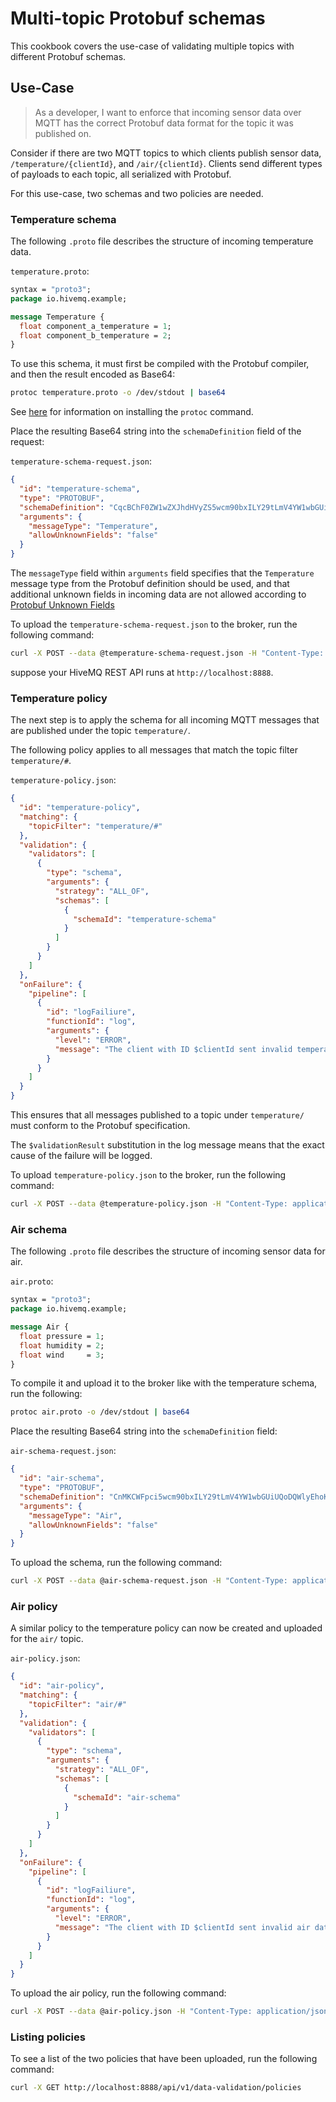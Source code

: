 # Multi-topic Protobuf schemas
This cookbook covers the use-case of validating multiple topics with different Protobuf schemas.

## Use-Case 
> As a developer, I want to enforce that incoming sensor data over MQTT has the correct Protobuf data format for the topic it was published on.

Consider if there are two MQTT topics to which clients publish sensor data, `/temperature/{clientId}`, and `/air/{clientId}`. Clients send different types of payloads to each topic, all serialized with Protobuf.

For this use-case, two schemas and two policies are needed.

### Temperature schema

The following `.proto` file describes the structure of incoming temperature data.

`temperature.proto`:
```proto
syntax = "proto3";
package io.hivemq.example;

message Temperature {
  float component_a_temperature = 1;
  float component_b_temperature = 2;
}
```

To use this schema, it must first be compiled with the Protobuf compiler, and then the result encoded as Base64:

```bash
protoc temperature.proto -o /dev/stdout | base64
```

See [here](https://grpc.io/docs/protoc-installation/) for information on installing the `protoc` command.

Place the resulting Base64 string into the `schemaDefinition` field of the request:

`temperature-schema-request.json`:
```json
{
  "id": "temperature-schema",
  "type": "PROTOBUF",
  "schemaDefinition": "CqcBChF0ZW1wZXJhdHVyZS5wcm90bxILY29tLmV4YW1wbGUifQoLVGVtcGVyYXR1cmUSNgoXY29tcG9uZW50X2FfdGVtcGVyYXR1cmUYASABKAJSFWNvbXBvbmVudEFUZW1wZXJhdHVyZRI2Chdjb21wb25lbnRfYl90ZW1wZXJhdHVyZRgCIAEoAlIVY29tcG9uZW50QlRlbXBlcmF0dXJlYgZwcm90bzM",
  "arguments": {
    "messageType": "Temperature",
    "allowUnknownFields": "false"
  }
}
```

The `messageType` field within `arguments` field specifies that the `Temperature` message type from the Protobuf definition should be used, and that additional unknown fields in incoming data are not allowed according to [Protobuf Unknown Fields](https://protobuf.dev/programming-guides/proto3/#unknowns])

To upload the `temperature-schema-request.json` to the broker, run the following command:

```bash
curl -X POST --data @temperature-schema-request.json -H "Content-Type: application/json" http://localhost:8888/api/v1/data-validation/schemas
```
suppose your HiveMQ REST API runs at `http://localhost:8888`.


### Temperature policy

The next step is to apply the schema for all incoming MQTT messages that are published under the topic `temperature/`.

The following policy applies to all messages that match the topic filter `temperature/#`.

`temperature-policy.json`:
```json
{
  "id": "temperature-policy",
  "matching": {
    "topicFilter": "temperature/#"
  },
  "validation": {
    "validators": [
      {
        "type": "schema",
        "arguments": {
          "strategy": "ALL_OF",
          "schemas": [
            {
              "schemaId": "temperature-schema"
            }
          ]
        }
      }
    ]
  },
  "onFailure": {
    "pipeline": [
      {
        "id": "logFailiure",
        "functionId": "log",
        "arguments": {
          "level": "ERROR",
          "message": "The client with ID $clientId sent invalid temperature data: $validationResult"
        }
      }
    ]
  }
}
```

This ensures that all messages published to a topic under `temperature/` must conform to the Protobuf specification.

The `$validationResult` substitution in the log message means that the exact cause of the failure will be logged. 

To upload `temperature-policy.json` to the broker, run the following command:
```bash
curl -X POST --data @temperature-policy.json -H "Content-Type: application/json" http://localhost:8888/api/v1/data-validation/policies
```


### Air schema

The following `.proto` file describes the structure of incoming sensor data for air.

`air.proto`:
```proto
syntax = "proto3";
package io.hivemq.example;

message Air {
  float pressure = 1;
  float humidity = 2;
  float wind     = 3;
}
```

To compile it and upload it to the broker like with the temperature schema, run the following:

```bash
protoc air.proto -o /dev/stdout | base64
```

Place the resulting Base64 string into the `schemaDefinition` field:

`air-schema-request.json`:
```json
{
  "id": "air-schema",
  "type": "PROTOBUF",
  "schemaDefinition": "CnMKCWFpci5wcm90bxILY29tLmV4YW1wbGUiUQoDQWlyEhoKCHByZXNzdXJlGAEgASgCUghwcmVzc3VyZRIaCghodW1pZGl0eRgCIAEoAlIIaHVtaWRpdHkSEgoEd2luZBgDIAEoAlIEd2luZGIGcHJvdG8z",
  "arguments": {
    "messageType": "Air",
    "allowUnknownFields": "false"
  }
}
```

To upload the schema, run the following command:

```bash
curl -X POST --data @air-schema-request.json -H "Content-Type: application/json" http://localhost:8888/api/v1/data-validation/schemas
```


### Air policy

A similar policy to the temperature policy can now be created and uploaded for the `air/` topic.

`air-policy.json`:
```json
{
  "id": "air-policy",
  "matching": {
    "topicFilter": "air/#"
  },
  "validation": {
    "validators": [
      {
        "type": "schema",
        "arguments": {
          "strategy": "ALL_OF",
          "schemas": [
            {
              "schemaId": "air-schema"
            }
          ]
        }
      }
    ]
  },
  "onFailure": {
    "pipeline": [
      {
        "id": "logFailiure",
        "functionId": "log",
        "arguments": {
          "level": "ERROR",
          "message": "The client with ID $clientId sent invalid air data: $validationResult"
        }
      }
    ]
  }
}

```

To upload the air policy, run the following command:

```bash
curl -X POST --data @air-policy.json -H "Content-Type: application/json" http://localhost:8888/api/v1/data-validation/policies
```

### Listing policies

To see a list of the two policies that have been uploaded, run the following command:

```bash
curl -X GET http://localhost:8888/api/v1/data-validation/policies
```
